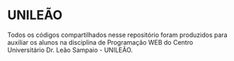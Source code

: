 # UNILEÃO
Todos os códigos compartilhados nesse repositório foram produzidos para auxiliar os alunos na disciplina de Programação WEB do Centro Universitário Dr. Leão Sampaio - UNILEÃO.
